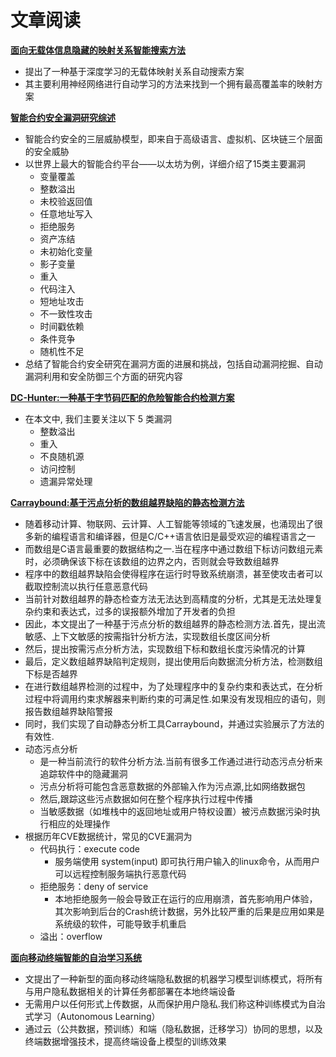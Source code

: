 # 文章阅读

[**面向无载体信息隐藏的映射关系智能搜索方法**](http://jcs.iie.ac.cn/xxaqxb/ch/reader/create_pdf.aspx?file_no=20200306&flag=1&year_id=2020&quarter_id=3)
* 提出了一种基于深度学习的无载体映射关系自动搜索方案
* 其主要利用神经网络进行自动学习的方法来找到一个拥有最高覆盖率的映射方案


[**智能合约安全漏洞研究综述**](http://jcs.iie.ac.cn/xxaqxb/ch/reader/issue_list.aspx?year_id=2020&quarter_id=3)
* 智能合约安全的三层威胁模型，即来自于高级语言、虚拟机、区块链三个层面的安全威胁
* 以世界上最大的智能合约平台——以太坊为例，详细介绍了15类主要漏洞
   * 变量覆盖
   * 整数溢出
   * 未校验返回值
   * 任意地址写入
   * 拒绝服务
   * 资产冻结
   * 未初始化变量
   * 影子变量
   * 重入
   * 代码注入
   * 短地址攻击
   * 不一致性攻击
   * 时间戳依赖
   * 条件竞争
   * 随机性不足
* 总结了智能合约安全研究在漏洞方面的进展和挑战，包括自动漏洞挖掘、自动漏洞利用和安全防御三个方面的研究内容


[**DC-Hunter:一种基于字节码匹配的危险智能合约检测方案**](http://jcs.iie.ac.cn/xxaqxb/ch/reader/view_abstract.aspx?file_no=20200309&flag=1)
* 在本文中, 我们主要关注以下 5 类漏洞
   * 整数溢出
   * 重入
   * 不良随机源
   * 访问控制
   * 遗漏异常处理


[**Carraybound:基于污点分析的数组越界缺陷的静态检测方法**](http://www.jos.org.cn/jos/ch/reader/create_pdf.aspx?file_no=6063&year_id=2020&quarter_id=10&falg=1)
* 随着移动计算、物联网、云计算、人工智能等领域的飞速发展，也涌现出了很多新的编程语言和编译器，但是C/C++语言依旧是最受欢迎的编程语言之一
* 而数组是C语言最重要的数据结构之一.当在程序中通过数组下标访问数组元素时，必须确保该下标在该数组的边界之内，否则就会导致数组越界
* 程序中的数组越界缺陷会使得程序在运行时导致系统崩溃，甚至使攻击者可以截取控制流以执行任意恶意代码
* 当前针对数组越界的静态检查方法无法达到高精度的分析，尤其是无法处理复杂约束和表达式，过多的误报额外增加了开发者的负担
* 因此，本文提出了一种基于污点分析的数组越界的静态检测方法.首先，提出流敏感、上下文敏感的按需指针分析方法，实现数组长度区间分析
* 然后，提出按需污点分析方法，实现数组下标和数组长度污染情况的计算
* 最后，定义数组越界缺陷判定规则，提出使用后向数据流分析方法，检测数组下标是否越界
* 在进行数组越界检测的过程中，为了处理程序中的复杂约束和表达式，在分析过程中将调用约束求解器来判断约束的可满足性.如果没有发现相应的语句，则报告数组越界缺陷警报
* 同时，我们实现了自动静态分析工具Carraybound，并通过实验展示了方法的有效性.
* 动态污点分析
    * 是一种当前流行的软件分析方法.当前有很多工作通过进行动态污点分析来追踪软件中的隐藏漏洞
    * 污点分析将可能包含恶意数据的外部输入作为污点源,比如网络数据包
    * 然后,跟踪这些污点数据如何在整个程序执行过程中传播
    * 当敏感数据（如堆栈中的返回地址或用户特权设置）被污点数据污染时执行相应的处理操作
* 根据历年CVE数据统计，常见的CVE漏洞为
   * 代码执行：execute code
      * 服务端使用 system(input) 即可执行用户输入的linux命令，从而用户可以远程控制服务端执行恶意代码
   * 拒绝服务：deny of service
      * 本地拒绝服务一般会导致正在运行的应用崩溃，首先影响用户体验，其次影响到后台的Crash统计数据，另外比较严重的后果是应用如果是系统级的软件，可能导致手机重启
   * 溢出：overflow


[**面向移动终端智能的自治学习系统**](http://www.jos.org.cn/jos/ch/reader/create_pdf.aspx?file_no=6064&journal_id=jos)
* 文提出了一种新型的面向移动终端隐私数据的机器学习模型训练模式，将所有与用户隐私数据相关的计算任务都部署在本地终端设备
* 无需用户以任何形式上传数据，从而保护用户隐私.我们称这种训练模式为自治式学习（Autonomous Learning）
* 通过云（公共数据，预训练）和端（隐私数据，迁移学习）协同的思想，以及终端数据增强技术，提高终端设备上模型的训练效果


